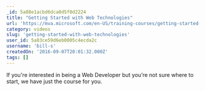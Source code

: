 ```yaml
---
_id: 5a88e1acbd6dca0d5f0d2224
title: "Getting Started with Web Technologies"
url: 'https://mva.microsoft.com/en-US/training-courses/getting-started-with-web-technologies-15937'
category: videos
slug: 'getting-started-with-web-technologies'
user_id: 5a83ce59d6eb0005c4ecda2c
username: 'bill-s'
createdOn: '2016-09-07T20:01:32.000Z'
tags: []
---
```


If you're interested in being a Web Developer but you’re not sure where to start, we have just the course for you.
